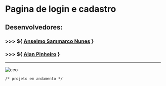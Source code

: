 # Pagina de login e cadastro
## Desenvolvedores:
### >>> ${ [Anselmo Sammarco Nunes](https://github.com/Ceo-Sammarco/) }
### >>> ${ [Alan Pinheiro](https://github.com/alanhspinheiro/) }

---
<p align="left"><img src="https://komarev.com/ghpvc/?username=ceo" alt="ceo" /></p>

```
/* projeto em andamento */ 
```

